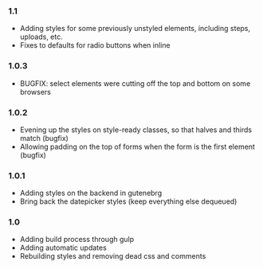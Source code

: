 ### 1.1 
* Adding styles for some previously unstyled elements, including steps, uploads, etc.
* Fixes to defaults for radio buttons when inline

### 1.0.3 
* BUGFIX: select elements were cutting off the top and bottom on some browsers

### 1.0.2
* Evening up the styles on style-ready classes, so that halves and thirds match (bugfix)
* Allowing padding on the top of forms when the form is the first element (bugfix)

### 1.0.1
* Adding styles on the backend in gutenebrg
* Bring back the datepicker styles (keep everything else dequeued)

### 1.0
* Adding build process through gulp
* Adding automatic updates
* Rebuilding styles and removing dead css and comments
